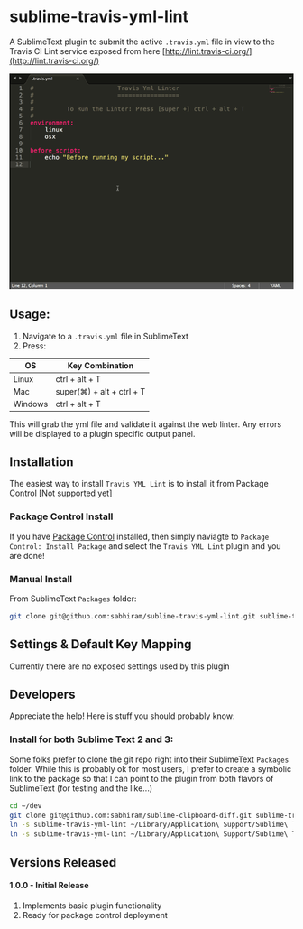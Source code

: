# sublime-travis-yml-lint

A SublimeText plugin to submit the active `.travis.yml` file in view to the Travis CI Lint service exposed from here [http://lint.travis-ci.org/](http://lint.travis-ci.org/)

![](https://raw.githubusercontent.com/sabhiram/public-images/master/sublime-travis-yml-lint/sublime-travis-yml-lint.gif)

## Usage:

1. Navigate to a `.travis.yml` file in SublimeText
2. Press:

|    OS   | Key Combination           |
| ------- | ---------------           |
| Linux   | ctrl + alt + T            |
| Mac     | super(⌘) + alt + ctrl + T |
| Windows | ctrl + alt + T            |

This will grab the yml file and validate it against the web linter. Any errors will be displayed to a plugin specific output panel.

## Installation

The easiest way to install `Travis YML Lint` is to install it from Package Control [Not supported yet]

### Package Control Install

If you have [Package Control](https://sublime.wbond.net/installation) installed, then simply naviagte to `Package Control: Install Package` and select the `Travis YML Lint` plugin and you are done!

### Manual Install 

From SublimeText `Packages` folder:
```sh
git clone git@github.com:sabhiram/sublime-travis-yml-lint.git sublime-travis-yml-lint
```

## Settings & Default Key Mapping

Currently there are no exposed settings used by this plugin

## Developers

Appreciate the help! Here is stuff you should probably know:

### Install for both Sublime Text 2 and 3:

Some folks prefer to clone the git repo right into their SublimeText `Packages` folder. While this is probably ok for most users, I prefer to create a symbolic link to the package so that I can point to the plugin from both flavors of SublimeText (for testing and the like...)

```sh
cd ~/dev
git clone git@github.com:sabhiram/sublime-clipboard-diff.git sublime-travis-yml-lint
ln -s sublime-travis-yml-lint ~/Library/Application\ Support/Sublime\ Text\ 2/Packages/sublime-travis-yml-lint
ln -s sublime-travis-yml-lint ~/Library/Application\ Support/Sublime\ Text\ 3/Packages/sublime-travis-yml-lint
```

## Versions Released

#### 1.0.0 - Initial Release

1. Implements basic plugin functionality
2. Ready for package control deployment
